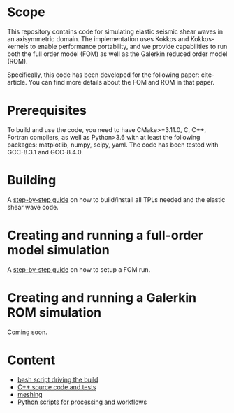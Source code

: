 
# Scope
This repository contains code for simulating elastic seismic shear waves in an axisymmetric domain.
The implementation uses Kokkos and Kokkos-kernels to enable performance portability,
and we provide capabilities to run both the full order model (FOM)
as well as the Galerkin reduced order model (ROM).

Specifically, this code has been developed for the following paper: cite-article.
You can find more details about the FOM and ROM in that paper.

# Prerequisites
To build and use the code, you need to have CMake>=3.11.0,
C, C++, Fortran compilers, as well as Python>3.6 with at least
the following packages: matplotlib, numpy, scipy, yaml.
The code has been tested with GCC-8.3.1 and GCC-8.4.0.

# Building
A [step-by-step guide](./docs/build.md) on how to build/install all
TPLs needed and the elastic shear wave code.

# Creating and running a full-order model simulation
A [step-by-step guide](./docs/run.md) on how to setup a FOM run.

# Creating and running a Galerkin ROM simulation
Coming soon.

# Content
- [bash script driving the build](./do_build.sh)
- [C++ source code and tests](./cpp)
- [meshing](./meshing)
- [Python scripts for processing and workflows](./python_scripts)
